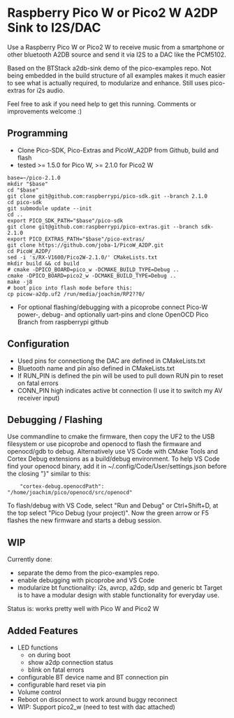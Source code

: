 # Raspberry Pico W or Pico2 W A2DP Sink to I2S/DAC

Use a Raspberry Pico W or Pico2 W to receive music from a smartphone 
or other bluetooth A2DB source and send it via I2S to a DAC like the PCM5102.

Based on the BTStack a2db-sink demo of the pico-examples repo.
Not being embedded in the build structure of all examples makes it much easier
to see what is actually required, to modularize and enhance.
Still uses pico-extras for i2s audio.

Feel free to ask if you need help to get this running. Comments or improvements welcome :)

## Programming
* Clone Pico-SDK, Pico-Extras and PicoW_A2DP from Github, build and flash
* tested >= 1.5.0 for Pico W, >= 2.1.0 for Pico2 W
```
base=~/pico-2.1.0
mkdir "$base"
cd "$base"
git clone git@github.com:raspberrypi/pico-sdk.git --branch 2.1.0
cd pico-sdk
git submodule update --init
cd ..
export PICO_SDK_PATH="$base"/pico-sdk
git clone git@github.com:raspberrypi/pico-extras.git --branch sdk-2.1.0
export PICO_EXTRAS_PATH="$base"/pico-extras/
git clone https://github.com/joba-1/PicoW_A2DP.git
cd PicoW_A2DP/
sed -i 's/RX-V1600/Pico2W-2.1.0/' CMakeLists.txt
mkdir build && cd build
# cmake -DPICO_BOARD=pico_w -DCMAKE_BUILD_TYPE=Debug ..
cmake -DPICO_BOARD=pico2_w -DCMAKE_BUILD_TYPE=Debug ..
make -j8
# boot pico into flash mode before this: 
cp picow-a2dp.uf2 /run/media/joachim/RP2??0/
```
* For optional flashing/debugging with a picoprobe connect Pico-W power-, debug- and optionally uart-pins and clone OpenOCD Pico Branch from raspberrypi github

## Configuration
* Used pins for connectiong the DAC are defined in CMakeLists.txt
* Bluetooth name and pin also defined in CMakeLists.txt
* If RUN_PIN is defined the pin will be used to pull down RUN pin to reset on fatal errors
* CONN_PIN high indicates active bt connection (I use it to switch my AV receiver input)

## Debugging / Flashing
Use commandline to cmake the firmware, then copy the UF2 to the USB filesystem or use picoprobe and openocd to flash the firmware and openocd/gdb to debug.
Alternatively use VS Code with CMake Tools and Cortex Debug extensions as a build/debug environment.
To help VS Code find your openocd binary, add it in ~/.config/Code/User/settings.json before the closing "}" similar to this:
```
    "cortex-debug.openocdPath": "/home/joachim/pico/openocd/src/openocd"
```
To flash/debug with VS Code, select "Run and Debug" or Ctrl+Shift+D, at the top select "Pico Debug (your project)". Now the green arrow or F5 flashes the new firmware and starts a debug session.

## WIP
Currently done: 
* separate the demo from the pico-examples repo.
* enable debugging with picoprobe and VS Code
* modularize bt functionality: i2s, avrcp, a2dp, sdp and generic bt
Target is to have a modular design with stable functionality for everyday use.

Status is: works pretty well with Pico W and Pico2 W

## Added Features
* LED functions
    * on during boot
    * show a2dp connection status
    * blink on fatal errors
* configurable BT device name and BT connection pin
* configurable hard reset via pin
* Volume control
* Reboot on disconnect to work around buggy reconnect
* WIP: Support pico2_w (need to test with dac attached)

